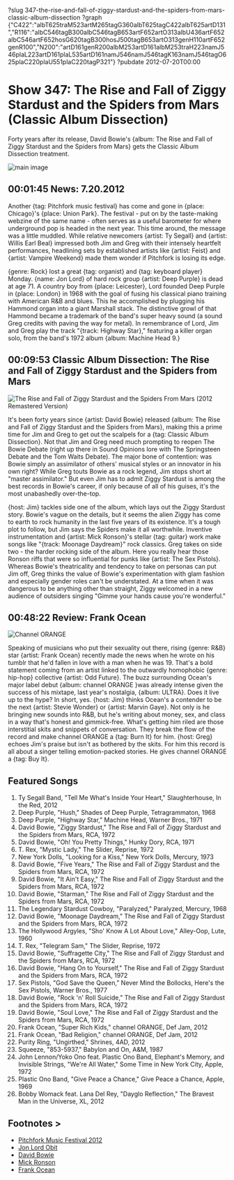 ?slug 347-the-rise-and-fall-of-ziggy-stardust-and-the-spiders-from-mars-classic-album-dissection
?graph {"C422":"albT625traM523artM265tagG360albT625tagC422albT625artD131","R116":"albC546tagB300albC546tagB653artF652artO313albU436artF652albC546artF652hosG620tagB300hosJ500tagB653artO313genH110artF652genR100","N200":"artD161genR200albM253artD161albM253traH223namJ546plaL223artD161plaL535artD161namJ546namJ546tagK163namJ546tagO625plaC220plaU551plaC220tagP321"}
?pubdate 2012-07-20T00:00

# Show 347: The Rise and Fall of Ziggy Stardust and the Spiders from Mars (Classic Album Dissection)
Forty years after its release, David Bowie's {album: The Rise and Fall of Ziggy Stardust and the Spiders from Mars} gets the Classic Album Dissection treatment.

![main image](http://static.soundopinions.org/images/2012/ziggystardust_dissection.jpg)

## 00:01:45 News: 7.20.2012
Another {tag: Pitchfork music festival} has come and gone in {place: Chicago}'s {place: Union Park}. The festival - put on by the taste-making webzine of the same name - often serves as a useful barometer for where underground pop is headed in the next year. This time around, the message was a little muddled. While relative newcomers {artist: Ty Segall} and {artist: Willis Earl Beal} impressed both Jim and Greg with their intensely heartfelt performances, headlining sets by established artists like {artist: Feist} and {artist: Vampire Weekend} made them wonder if Pitchfork is losing its edge.

{genre: Rock} lost a great {tag: organist} and {tag: keyboard player} Monday. {name: Jon Lord} of hard rock group {artist: Deep Purple} is dead at age 71. A country boy from {place: Leicester}, Lord founded Deep Purple in {place: London} in 1968 with the goal of fusing his classical piano training with American R&B and blues. This he accomplished by plugging his Hammond organ into a giant Marshall stack. The distinctive growl of that Hammond became a trademark of the band's super heavy sound (a sound Greg credits with paving the way for metal). In remembrance of Lord, Jim and Greg play the track "{track: Highway Star}," featuring a killer organ solo, from the band's 1972 album {album: Machine Head 9.}

## 00:09:53 Classic Album Dissection: The Rise and Fall of Ziggy Stardust and the Spiders from Mars
![The Rise and Fall of Ziggy Stardust and the Spiders From Mars (2012 Remastered Version)](http://is4.mzstatic.com/image/thumb/Music6/v4/ab/4e/d9/ab4ed977-4b96-4791-bcec-e02c94283332/source/600x600bb.jpg "551695/1039796877")

It's been forty years since {artist: David Bowie} released {album: The Rise and Fall of Ziggy Stardust and the Spiders from Mars}, making this a prime time for Jim and Greg to get out the scalpels for a {tag: Classic Album Dissection}. Not that Jim and Greg need much prompting to reopen The Bowie Debate (right up there in Sound Opinions lore with The Springsteen Debate and the Tom Waits Debate). The major bone of contention: was Bowie simply an assimilator of others' musical styles or an innovator in his own right? While Greg touts Bowie as a rock legend, Jim stops short at "master assimilator." But even Jim has to admit Ziggy Stardust is among the best records in Bowie's career, if only because of all of his guises, it's the most unabashedly over-the-top.

{host: Jim} tackles side one of the album, which lays out the Ziggy Stardust story. Bowie's vague on the details, but it seems the alien Ziggy has come to earth to rock humanity in the last five years of its existence. It's a tough plot to follow, but Jim says the Spiders make it all worthwhile. Inventive instrumentation and {artist: Mick Ronson}'s stellar {tag: guitar} work make songs like "{track: Moonage Daydream}" rock classics. Greg takes on side two - the harder rocking side of the album. Here you really hear those Ronson riffs that were so influential for punks like {artist: The Sex Pistols}. Whereas Bowie's theatricality and tendency to take on personas can put Jim off, Greg thinks the value of Bowie's experimentation with glam fashion and especially gender roles can't be understated. At a time when it was dangerous to be anything other than straight, Ziggy welcomed in a new audience of outsiders singing "Gimme your hands cause you're wonderful."

## 00:48:22 Review: Frank Ocean
![Channel ORANGE](http://is5.mzstatic.com/image/thumb/Music/v4/7d/06/93/7d06932c-c3d5-b650-fe0f-81a54a108597/source/600x600bb.jpg "442122051/541953504")

Speaking of musicians who put their sexuality out there, rising {genre: R&B} star {artist: Frank Ocean} recently made the news when he wrote on his tumblr that he'd fallen in love with a man when he was 19. That's a bold statement coming from an artist linked to the outwardly homophobic {genre: hip-hop} collective {artist: Odd Future}. The buzz surrounding Ocean's major label debut {album: channel ORANGE }was already intense given the success of his mixtape, last year's nostalgia, {album: ULTRA}. Does it live up to the hype? In short, yes. {host: Jim} thinks Ocean's a contender to be the next {artist: Stevie Wonder} or {artist: Marvin Gaye}. Not only is he bringing new sounds into R&B, but he's writing about money, sex, and class in a way that's honest and gimmick-free. What's getting him riled are those interstitial skits and snippets of conversation. They break the flow of the record and make channel ORANGE a {tag: Burn It} for him. {host: Greg} echoes Jim's praise but isn't as bothered by the skits. For him this record is all about a singer telling emotion-packed stories. He gives channel ORANGE a {tag: Buy It}.


## Featured Songs
1. Ty Segall Band, "Tell Me What's Inside Your Heart," Slaughterhouse, In the Red, 2012
2. Deep Purple, "Hush," Shades of Deep Purple, Tetragrammaton, 1968
3. Deep Purple, "Highway Star," Machine Head, Warner Bros., 1971
4. David Bowie, "Ziggy Stardust," The Rise and Fall of Ziggy Stardust and the Spiders from Mars, RCA, 1972
5. David Bowie, "Oh! You Pretty Things," Hunky Dory, RCA, 1971
6. T. Rex, "Mystic Lady," The Slider, Reprise, 1972
7. New York Dolls, "Looking for a Kiss," New York Dolls, Mercury, 1973
8. David Bowie, "Five Years," The Rise and Fall of Ziggy Stardust and the Spiders from Mars, RCA, 1972
9. David Bowie, "It Ain't Easy," The Rise and Fall of Ziggy Stardust and the Spiders from Mars, RCA, 1972
10. David Bowie, "Starman," The Rise and Fall of Ziggy Stardust and the Spiders from Mars, RCA, 1972
11. The Legendary Stardust Cowboy, "Paralyzed," Paralyzed, Mercury, 1968
12. David Bowie, "Moonage Daydream," The Rise and Fall of Ziggy Stardust and the Spiders from Mars, RCA, 1972
13. The Hollywood Argyles, "Sho' Know A Lot About Love," Alley-Oop, Lute, 1960
14. T. Rex, "Telegram Sam," The Slider, Reprise, 1972
15. David Bowie, "Suffragette City," The Rise and Fall of Ziggy Stardust and the Spiders from Mars, RCA, 1972
16. David Bowie, "Hang On to Yourself," The Rise and Fall of Ziggy Stardust and the Spiders from Mars, RCA, 1972
17. Sex Pistols, "God Save the Queen," Never Mind the Bollocks, Here's the Sex Pistols, Warner Bros., 1977
18. David Bowie, "Rock 'n' Roll Suicide," The Rise and Fall of Ziggy Stardust and the Spiders from Mars, RCA, 1972
19. David Bowie, "Soul Love," The Rise and Fall of Ziggy Stardust and the Spiders from Mars, RCA, 1972
20. Frank Ocean, "Super Rich Kids," channel ORANGE, Def Jam, 2012
21. Frank Ocean, "Bad Religion," channel ORANGE, Def Jam, 2012
22. Purity Ring, "Ungirthed," Shrines, 4AD, 2012
23. Squeeze, "853-5937," Babylon and On, A&M, 1987
24. John Lennon/Yoko Ono feat. Plastic Ono Band, Elephant's Memory, and Invisible Strings, "We're All Water," Some Time in New York City, Apple, 1972
25. Plastic Ono Band, "Give Peace a Chance," Give Peace a Chance, Apple, 1969
26. Bobby Womack feat. Lana Del Rey, "Dayglo Reflection," The Bravest Man in the Universe, XL, 2012

## Footnotes > 
- [Pitchfork Music Festival 2012](http://pitchfork.com/features/articles/8891-pitchfork-music-festival-2012/)
- [Jon Lord Obit](http://www.nytimes.com/2012/07/17/arts/music/jon-lord-keyboardist-with-deep-purple-dies-at-71.html?_r=0)
- [David Bowie](http://davidbowie.com/fiveyears/)
- [Mick Ronson](http://www.mickronson.com/)
- [Frank Ocean](http://frankocean.tumblr.com/)
